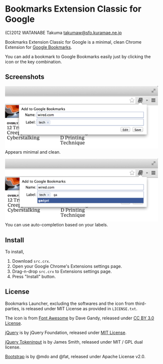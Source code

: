 Bookmarks Extension Classic for Google
======================================

(C)2012 WATANABE Takuma <takumaw@sfo.kuramae.ne.jp>

Bookmarks Extension Classic for Google is a minimal, clean Chrome Extension for [Google Bookmarks](https://www.google.com/bookmarks/).

You can add a bookmark to Google Bookmarks easily just by clicking the icon or the key combination.

Screenshots
-----------

![screenshot1](./extra/screenshot1.png)  
Appears minimal and clean.

![screenshot1](./extra/screenshot2.png)  
You can use auto-completion based on your labels.

Install
-------

To install,

1. Download `src.crx`.
2. Open your Google Chrome's Extensions settings page.
3. Drag-n-drop `src.crx` to Extensions settings page.
4. Press "Install" button.


License
-------
Bookmarks Launcher, excluding the softwares and the icon from third-parties, is released under MIT License as provided in `LICENSE.txt`.

The icon is from [Font Awesome](http://fortawesome.github.com/Font-Awesome/) by Dave Gandy,
released under [CC BY 3.0 License](http://creativecommons.org/licenses/by/3.0/).

[jQuery](http://jquery.org/) is by jQuery Foundation, released under [MIT License](http://jquery.org/license/).

[jQuery Tokeninput](http://loopj.com/jquery-tokeninput/) is by James Smith, released under MIT / GPL dual license.

[Bootstrap](http://twitter.github.com/bootstrap/) is by @mdo and @fat, released under Apache License v2.0.

